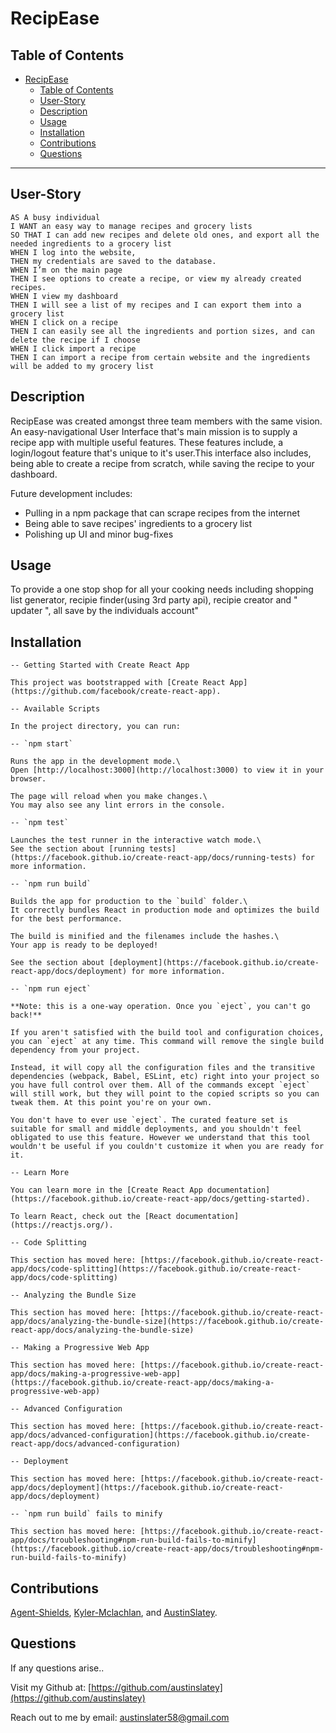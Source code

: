# RecipEase

## Table of Contents

- [RecipEase](#recipease)
  - [Table of Contents](#table-of-contents)
  - [User-Story](#user-story)
  - [Description](#description)
  - [Usage](#usage)
  - [Installation](#installation)
  - [Contributions](#contributions)
  - [Questions](#questions)

---

## User-Story

    AS A busy individual
    I WANT an easy way to manage recipes and grocery lists
    SO THAT I can add new recipes and delete old ones, and export all the needed ingredients to a grocery list
    WHEN I log into the website,
    THEN my credentials are saved to the database.
    WHEN I’m on the main page
    THEN I see options to create a recipe, or view my already created recipes.
    WHEN I view my dashboard
    THEN I will see a list of my recipes and I can export them into a grocery list
    WHEN I click on a recipe
    THEN I can easily see all the ingredients and portion sizes, and can delete the recipe if I choose
    WHEN I click import a recipe
    THEN I can import a recipe from certain website and the ingredients will be added to my grocery list


## Description

  RecipEase was created amongst three team members with the same vision. An easy-navigational User Interface that's main mission is to supply a recipe app with multiple useful features. These features include, a login/logout feature that's unique to it's user.This interface also includes, being able to create a recipe from scratch, while saving the recipe to your dashboard.
  
  Future development includes: 
  - Pulling in a npm package that can scrape recipes from the internet
  - Being able to save recipes' ingredients to a grocery list
  - Polishing up UI and minor bug-fixes

## Usage

To provide a one stop shop for all your cooking needs including shopping list generator, recipie finder(using 3rd party api), recipie creator and " updater ", all save by the individuals account"

## Installation

    -- Getting Started with Create React App

    This project was bootstrapped with [Create React App](https://github.com/facebook/create-react-app).

    -- Available Scripts

    In the project directory, you can run:

    -- `npm start`

    Runs the app in the development mode.\
    Open [http://localhost:3000](http://localhost:3000) to view it in your browser.

    The page will reload when you make changes.\
    You may also see any lint errors in the console.

    -- `npm test`

    Launches the test runner in the interactive watch mode.\
    See the section about [running tests](https://facebook.github.io/create-react-app/docs/running-tests) for more information.

    -- `npm run build`

    Builds the app for production to the `build` folder.\
    It correctly bundles React in production mode and optimizes the build for the best performance.

    The build is minified and the filenames include the hashes.\
    Your app is ready to be deployed!

    See the section about [deployment](https://facebook.github.io/create-react-app/docs/deployment) for more information.

    -- `npm run eject`

    **Note: this is a one-way operation. Once you `eject`, you can't go back!**

    If you aren't satisfied with the build tool and configuration choices, you can `eject` at any time. This command will remove the single build dependency from your project.

    Instead, it will copy all the configuration files and the transitive dependencies (webpack, Babel, ESLint, etc) right into your project so you have full control over them. All of the commands except `eject` will still work, but they will point to the copied scripts so you can tweak them. At this point you're on your own.

    You don't have to ever use `eject`. The curated feature set is suitable for small and middle deployments, and you shouldn't feel obligated to use this feature. However we understand that this tool wouldn't be useful if you couldn't customize it when you are ready for it.

    -- Learn More

    You can learn more in the [Create React App documentation](https://facebook.github.io/create-react-app/docs/getting-started).

    To learn React, check out the [React documentation](https://reactjs.org/).

    -- Code Splitting

    This section has moved here: [https://facebook.github.io/create-react-app/docs/code-splitting](https://facebook.github.io/create-react-app/docs/code-splitting)

    -- Analyzing the Bundle Size

    This section has moved here: [https://facebook.github.io/create-react-app/docs/analyzing-the-bundle-size](https://facebook.github.io/create-react-app/docs/analyzing-the-bundle-size)

    -- Making a Progressive Web App

    This section has moved here: [https://facebook.github.io/create-react-app/docs/making-a-progressive-web-app](https://facebook.github.io/create-react-app/docs/making-a-progressive-web-app)

    -- Advanced Configuration

    This section has moved here: [https://facebook.github.io/create-react-app/docs/advanced-configuration](https://facebook.github.io/create-react-app/docs/advanced-configuration)

    -- Deployment

    This section has moved here: [https://facebook.github.io/create-react-app/docs/deployment](https://facebook.github.io/create-react-app/docs/deployment)

    -- `npm run build` fails to minify

    This section has moved here: [https://facebook.github.io/create-react-app/docs/troubleshooting#npm-run-build-fails-to-minify](https://facebook.github.io/create-react-app/docs/troubleshooting#npm-run-build-fails-to-minify)



## Contributions

[Agent-Shields](https://github.com/Agent-Shields), [Kyler-Mclachlan](https://github.com/Kyler-Mclachlan), and [AustinSlatey](https://github.com/austinslatey).

## Questions

If any questions arise..

Visit my Github at: [https://github.com/austinslatey](https://github.com/austinslatey)

Reach out to me by email: austinslater58@gmail.com
